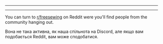- - -
- - -

You can turn to [r/freesewing](https://www.reddit.com/r/freesewing/) on Reddit were you'll find people from the community hanging out.

Вона не така активна, як наша спільнота на Discord, але якщо вам подобається Reddit, вам може сподобатися.
